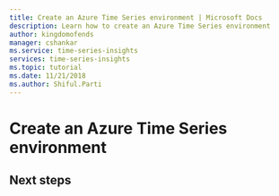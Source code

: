 ```yaml
---
title: Create an Azure Time Series environment | Microsoft Docs
description: Learn how to create an Azure Time Series environment
author: kingdomofends
manager: cshankar
ms.service: time-series-insights
services: time-series-insights
ms.topic: tutorial
ms.date: 11/21/2018
ms.author: Shiful.Parti
---
```


# Create an Azure Time Series environment

## Next steps